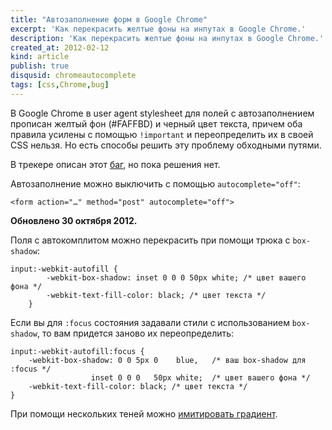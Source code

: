 ```yaml
---
title: "Автозаполнение форм в Google Chrome"
excerpt: 'Как перекрасить желтые фоны на инпутах в Google Chrome.'
description: 'Как перекрасить желтые фоны на инпутах в Google Chrome.'
created_at: 2012-02-12
kind: article
publish: true
disqusid: chromeautocomplete
tags: [css,Chrome,bug]
---
```


В Google Chrome в user agent stylesheet для полей с автозаполнением прописан желтый фон (#FAFFBD) и черный цвет текста, причем оба правила усилены с помощью <code class="hljs-important">!important</code> и переопределить их в своей CSS нельзя. Но есть способы решить эту проблему обходными путями.

<!-- cut -->

В трекере описан этот <a href="http://code.google.com/p/chromium/issues/detail?id=46543">баг</a>, но <time datetime="2012-10-30">пока</time> решения нет.

Автозаполнение можно выключить с помощью <code class="hljs-tag"><span class="hljs-attribute">autocomplete</span>=<span class="hljs-value">"off"</span></code>:

	<form action="…" method="post" autocomplete="off">

**Обновлено 30 октября 2012.**

Поля c автокомплитом можно перекрасить при помощи трюка с <code class="hljs-attribute">box-shadow</code>:

<pre><code class="css">input:-webkit-autofill {
        -webkit-box-shadow: inset 0 0 0 50px white; /* цвет вашего фона */
        -webkit-text-fill-color: black; /* цвет текста */
    }</code>
</pre>

Если вы для <code class="hljs-pseudo">:focus</code> состояния задавали стили с использованием <code class="hljs-attribute">box-shadow</code>, то вам придется заново их переопределить:

	input:-webkit-autofill:focus {
        -webkit-box-shadow: 0 0 5px 0    blue,   /* ваш box-shadow для :focus */
                      inset 0 0 0   50px white;  /* цвет вашего фона */
        -webkit-text-fill-color: black; /* цвет текста */
    }

При помощи нескольких теней можно <a href="/demo/box-shadow_instead_gradient/">имитировать градиент</a>.
